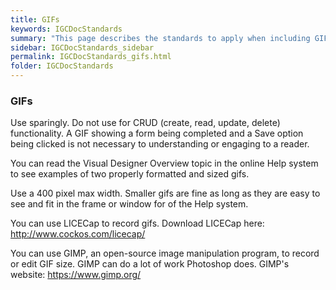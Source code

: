 ```yaml
---
title: GIFs
keywords: IGCDocStandards
summary: "This page describes the standards to apply when including GIFs in IGC help content"
sidebar: IGCDocStandards_sidebar
permalink: IGCDocStandards_gifs.html
folder: IGCDocStandards
---
```

### GIFs

Use sparingly. Do not use for CRUD (create, read, update, delete)
functionality. A GIF showing a form being completed and a Save option
being clicked is not necessary to understanding or engaging to a reader.

You can read the Visual Designer Overview topic in the online Help
system to see examples of two properly formatted and sized gifs.

Use a 400 pixel max width. Smaller gifs are fine as long as they are
easy to see and fit in the frame or window for of the Help system.

You can use LICECap to record gifs. Download LICECap here:
http://www.cockos.com/licecap/

You can use GIMP, an open-source image manipulation program, to record
or edit GIF size. GIMP can do a lot of work Photoshop does. GIMP's
website: https://www.gimp.org/
